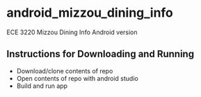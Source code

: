 # android_mizzou_dining_info
ECE 3220 Mizzou Dining Info Android version

## Instructions for Downloading and Running ##
- Download/clone contents of repo
- Open contents of repo with android studio
- Build and run app
